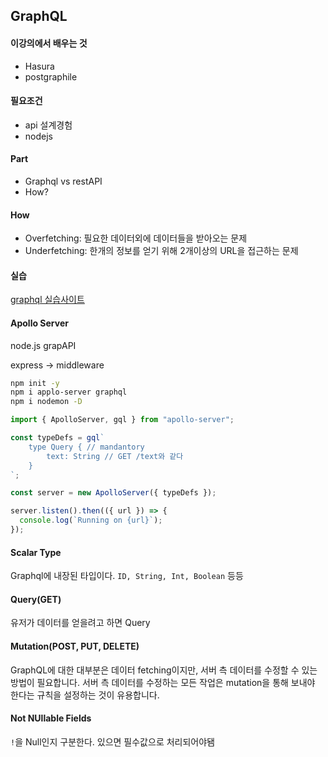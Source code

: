 ## GraphQL

#### 이강의에서 배우는 것

* Hasura
* postgraphile

#### 필요조건

* api 설계경험
* nodejs

#### Part

* Graphql vs restAPI
* How?

#### How

* Overfetching: 필요한 데이터외에 데이터들을 받아오는 문제
* Underfetching: 한개의 정보를 얻기 위해 2개이상의 URL을 접근하는 문제

#### 실습

[graphql 실습사이트](https://graphql.org/swapi-graphql?query=%23%20Welcome%20to%20GraphiQL%0A%23%0A%23%20GraphiQL%20is%20an%20in-browser%20tool%20for%20writing%2C%20validating%2C%20and%0A%23%20testing%20GraphQL%20queries.%0A%23%0A%23%20Type%20queries%20into%20this%20side%20of%20the%20screen%2C%20and%20you%20will%20see%20intelligent%0A%23%20typeaheads%20aware%20of%20the%20current%20GraphQL%20type%20schema%20and%20live%20syntax%20and%0A%23%20validation%20errors%20highlighted%20within%20the%20text.%0A%23%0A%23%20GraphQL%20queries%20typically%20start%20with%20a%20%22%7B%22%20character.%20Lines%20that%20start%0A%23%20with%20a%20%23%20are%20ignored.%0A%23%0A%23%20An%20example%20GraphQL%20query%20might%20look%20like%3A%0A%23%0A%23%20%20%20%20%20%7B%0A%23%20%20%20%20%20%20%20field(arg%3A%20%22value%22)%20%7B%0A%23%20%20%20%20%20%20%20%20%20subField%0A%23%20%20%20%20%20%20%20%7D%0A%23%20%20%20%20%20%7D%0A%23%0A%23%20Keyboard%20shortcuts%3A%0A%23%0A%23%20%20Prettify%20Query%3A%20%20Shift-Ctrl-P%20(or%20press%20the%20prettify%20button%20above)%0A%23%0A%23%20%20%20%20%20Merge%20Query%3A%20%20Shift-Ctrl-M%20(or%20press%20the%20merge%20button%20above)%0A%23%0A%23%20%20%20%20%20%20%20Run%20Query%3A%20%20Ctrl-Enter%20(or%20press%20the%20play%20button%20above)%0A%23%0A%23%20%20%20Auto%20Complete%3A%20%20Ctrl-Space%20(or%20just%20start%20typing)%0A%23%0A%0A)

#### Apollo Server

node.js grapAPI 

express -> middleware

```bash
npm init -y
npm i applo-server graphql
npm i nodemon -D
```

```javascript
import { ApolloServer, gql } from "apollo-server";

const typeDefs = gql`
    type Query { // mandantory
        text: String // GET /text와 같다
    }
`;

const server = new ApolloServer({ typeDefs });

server.listen().then(({ url }) => {
  console.log(`Running on {url}`);
});

```

#### Scalar Type

Graphql에 내장된 타입이다. `ID, String, Int, Boolean` 등등

#### Query(GET)

유저가 데이터를 얻을려고 하면 Query

#### Mutation(POST, PUT, DELETE)

GraphQL에 대한 대부분은 데이터 fetching이지만, 서버 측 데이터를 수정할 수 있는 방법이 필요합니다. 서버 측 데이터를 수정하는 모든 작업은 mutation을 통해 보내야 한다는 규칙을 설정하는 것이 유용합니다.

#### Not NUllable Fields

`!`을 Null인지 구분한다. 있으면 필수값으로 처리되어야됌